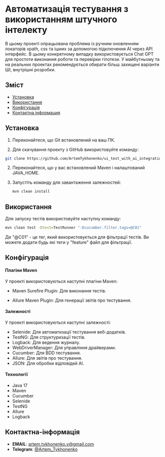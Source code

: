 
# Автоматизація тестування з використанням штучного інтелекту
В цьому проекті опрацьована проблема із ручним оновленням локаторів xpath, css та ішиих за допомогою підключення AI через API інтерфейс. В цьому конкретному випадку використовується Chat GPT для простоти виконання роботи та перевірки гіпотези. У майбутньому та на реальних проектах рекомендується обирати більш захищені варіанти ШІ, внутрішні розробки.

## Зміст

- [Установка](#Установка)
- [Використання](#Використання)
- [Конфігурація](#Конфігурація)
- [Контактна інформация](#Контактна-інформація)

## Установка
1. Переконайтеся, що Git встановлений на ваш ПК.

2. Для скачування проекту з GitHub використовуйте команду:

```bash
git clone https://github.com/ArtemTykhonenko/ui_test_with_ai_integration.git
```

2. Переконайтеся, що у вас встановлений Maven і налаштований JAVA_HOME.

3. Запустіть команду для завантаження залежностей:

    ```bash
    mvn clean install
    ```

## Використання

Для запуску тестів використовуйте наступну команду:

```bash
mvn clean test -Dtest=TestRunner "-Dcucumber.filter.tags=@C01"
```
Де "@C01" - це тег, який використовується для фільтрації тестів. Ви можете додати будь які теги у "feature" файл для фільтрації.

## Конфігурація

#### Плагіни Maven
У проекті використовуються наступні плагіни Maven:

- Maven Surefire Plugin: Для виконання тестів.

- Allure Maven Plugin: Для генерації звітів про тестування.

#### Залежності
У проекті використовуються наступні залежності:

- Selenide: Для автоматизації тестування веб-додатків.
- TestNG: Для структуризації тестів.
- Logback: Для ведення журналу.
- WebDriverManager: Для управління драйверами.
- Cucumber: Для BDD тестування.
- Allure: Для звітів про тестування.
- JSON: Для обробки відповідей AI.

#### Технології
- Java 17
- Maven
- Cucumber
- Selenide
- TestNG
- Allure
- Logback

## Контактна-інформація
- **EMAIL**: [artem.tykhonenko.v@gmail.com](mailto:artem.tykhonenko.v@gmail.com)
- **Telegram**: [@Artem_Tykhonenko](https://t.me/Artem_Tykhonenko)